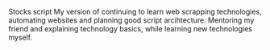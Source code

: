 Stocks script
My version of continuing to learn web scrapping technologies, automating websites and planning good script arcihtecture.
Mentoring my friend and explaining technology basics, while learning new technologies myself.
